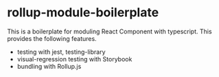# rollup-module-boilerplate
This is a boilerplate for moduling React Component with typescript.
This provides the following features.
- testing with jest, testing-library
- visual-regression testing with Storybook
- bundling with Rollup.js
